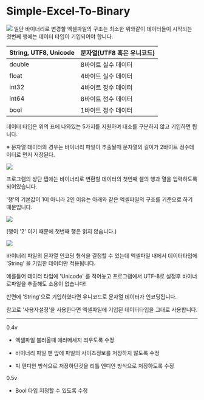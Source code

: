 # Simple-Excel-To-Binary

![](http://cfile10.uf.tistory.com/image/2757E73457A34E9D1EDC93)
일단 바이너리로 변경할 엑셀파일의 구조는 최소한 위와같이 데이터들이 시작되는 첫번째 행에는 데이터 타입이 기입되어야 합니다.

| String, UTF8, Unicode | 문자열(UTF8 혹은 유니코드)|
|---|---|
| double | 8바이트 실수 데이터 |
| float | 4바이트 실수 데이터 |
| int32 | 4바이트 정수 데이터 |
| int64 | 8바이트 정수 데이터 |
| bool | 1바이트 정수 데이터 |


데이터 타입은 위의 표에 나와있는 5가지를 지원하며 대소를 구분하지 않고 기입하면 됩니다.

※ 문자열 데이터의 경우는 바이너리 파일이 추출될때 문자열의 길이가 2바이트 정수데이터로 먼저 저장된다.


![](http://cfile3.uf.tistory.com/image/210AF13357A21AEE054117) 


프로그램의 상단 탭에는 바이너리로 변환할 데이터의 첫번째 셀의 행과 열을 입력하도록 되어있습니다.

'행'의 기본값이 1이 아니라 2인 이유는 아래와 같은 엑셀파일의 구조를 기준으로 하기 때문입니다.

![](http://cfile6.uf.tistory.com/image/22139E3B57A34EC212CA07)  

 
(행이 '2' 이기 때문에 첫번째 행은 읽지 않습니다.)


![](http://cfile8.uf.tistory.com/image/2516FA3457A21B7915A308)  

 
바이너리 파일의 문자열 인코딩 형식을 결정할 수 있는데 엑셀파일 내에서 데이터타입에  'String' 을 기입한 데이터만 적용됩니다.

예를들어 데이터 타입에 'Unicode' 를 적어놓고 프로그램에서 UTF-8로 설정후 바이너로파일을 추출해도 소용이 없습니다!

반면에 'String'으로 기입하였다면 유니코드로 문자열 데이터가 인코딩됩니다.

참고로 '사용자설정'을 사용한다면 엑셀파일에 기입된 데이터타입을 그대로 사용합니다.

 ---
 
0.4v

- 엑셀파일 불러올때 에러메세지 띄우도록 수정

- 바이너리 파일 맨 앞에 파일의 사이즈정보를 저장하지 않도록 수정

- 빅 엔디안 방식으로 저장하던것을 리틀 엔디안 방식으로 저장하도록 수정

 

0.5v

- Bool 타입 지정할 수 있도록 수정
